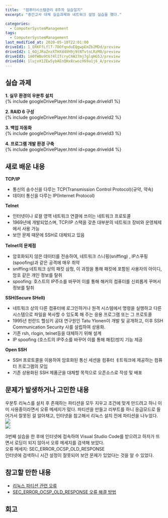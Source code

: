 ```yaml
---
title:  "컴퓨터시스템관리 8주차 실습일지"
excerpt: "중간고사 대체 실습과제와 네트워크 설정 실습을 했다."

categories:
  - ComputerSystemManagement
tags:
  - ComputerSystemManagement
last_modified_at: 2020-05-10T22:01:00
driveId1: 1_ERKFfLflT-7DOfqnduEQgwpEmZb2MDd/preview
driveId2: 1_6QjJRaZnzXTHXd4VH9j9tNTvtnLRzM8/preview
driveId3: 1m0TWBu9t674lITcryChW27mj7glqHG5J/preview
driveId4: 1lujvX1ZEw5ybAEnQHx8cwozX69a1j6_A/preview
--- 
```

## 실습 과제  
**1. 실무 환경의 우분투 설치**  
{% include googleDrivePlayer.html id=page.driveId1 %}  
  
**2. RAID 6 구성**  
{% include googleDrivePlayer.html id=page.driveId2 %}  
  
**3. 백업 자동화**  
{% include googleDrivePlayer.html id=page.driveId3 %}  
  
**4. 프로그램 개발 환경 구축**  
{% include googleDrivePlayer.html id=page.driveId4 %}  
  
## 새로 배운 내용  
**TCP/IP**  
- 통신의 송수신을 다루는 TCP(Transmission Control Protocol)(규약, 약속)  
- 데이터 통신을 다루는 IP(Internet Protocol)  
  
**Telnet**  
- 인터넷이나 로컬 영역 네트워크 연결에 쓰이는 네트워크 프로토콜  
- 1969년에 개발되었스며, TCP/IP 스택을 갖춘 대부분의 네트워크 장비와 운영체제에서 사용 가능  
- 보안 문제 때문에 SSH로 대체되고 있음  
  
**Telnet의 문제점**  
- 암호화되지 않은 데이터를 전송하여, 네트워크 스니핑(sniffing) , IP스푸핑(spoofing)과 같은 공격에 매우 취약  
- sniffing:네트워크 상의 패킷 삼청, 이 과정을 통해 패킷에 포함된 사용자의 아이디, 암호 같은 개인 정보를 탈취  
- spoofing: 호스트의 IP주소를 바꾸어 이를 통해 해커의 컴퓨터를 신뢰롭게 꾸며서 정보를 탈취  
   
**SSH(Secure SHell)**  
- 네트워크 상의 다른 컴퓨터에 로그인하거나 원격 시스템에서 명령을 실행하고 다른 시스템으로 파일을 복사할 수 있도록 해 주는 응용 프로그램 또는 그 프로토콜  
- 1995년 핀란드 헬싱키 공대 연구원인 Tatu Ylonen이 개발 및 공개하고, 이후 SSH Communication Security 사를 설립하여 상용화.  
- 기존 rsh, rlogin, telnet등을 대체하기 위해 설계  
- IP spoofing (호스트의 IP주소를 바꾸어 이를 통해 해킹)방지 기능 제공  
  
**Open SSH**  
-  SSH 프로토콜을 이용하여 암호화된 통신 세션을 컴퓨터 ㅔ트워크에 제공하는 컴퓨터 프로그램의 모임  
- 기존 상용화된 SSH 제품군을 대체할 목적으로 오픈소스로 작성 및 배포  
  
## 문제가 발생하거나 고민한 내용  
우분투 리눅스를 설치 후 존재하는 파티션을 모두 지우고 조건에 맞게 만드려고 하니 이미 사용중이라면서 오류 메세지가 떴다. 파티션을 만들고 리부트를 하니 응급모드로 들어가서 잘못된 걸 알아채고, 인터넷을 참고해서 리눅스 설치 전에 파티션을 나누었다.  
![](https://salmon99.github.io/assets/images/8week/1.PNG)  
![](https://salmon99.github.io/assets/images/8week/2.PNG)  
  
3번째 실습을 한 후에 인터넷에 접속하여 Visual Studio Code를 받으려고 하자가 뜨면서 로딩이 되지 않아서 오류 메세지를 검색해 보았다.  
오류 메세지: SEC_ERROR_OCSP_OLD_RESPONSE  
인터넷에 검색하니 시간 설정이 잘못되어 보안 문제가 있었다는 것을 알 수 있었다.  
  
## 참고할 만한 내용  
* [리눅스 파티션 관련 오류](https://unix.stackexchange.com/questions/477991/what-is-a-vfat-signature)  
* [SEC_ERROR_OCSP_OLD_RESPONSE 오류 해결 방법](https://support.mozilla.org/ko/kb/troubleshoot-time-errors-secure-websites)
  
## 회고  
